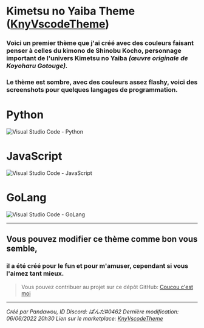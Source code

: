 Kimetsu no Yaiba Theme ([KnyVscodeTheme](https://marketplace.visualstudio.com/items?itemName=kny-theme.knyvscodetheme))
======

### Voici un premier thème que j'ai créé avec des couleurs faisant penser à celles du kimono de Shinobu Kocho, personnage important de l'univers Kimetsu no Yaiba *(œuvre originale de Koyoharu Gotouge).* ###

### **Le thème est sombre**, avec des **couleurs assez flashy**, voici des screenshots pour quelques langages de programmation. ###



# __**Python**__ #

![Visual Studio Code - Python](https://cdn.discordapp.com/attachments/983073037001834617/983434806576681020/unknown.png)

# __**JavaScript**__ #

![Visual Studio Code - JavaScript](https://cdn.discordapp.com/attachments/983073037001834617/983435105441833030/unknown.png)

# __**GoLang**__ #

![Visual Studio Code - GoLang](https://cdn.discordapp.com/attachments/983073037001834617/983435419557453844/unknown.png)

---
## Vous pouvez modifier ce thème comme bon vous semble, ##
### il a été créé pour le fun et pour m'amuser, cependant si vous l'aimez tant mieux. ###

> Vous pouvez contribuer au projet sur ce dépôt GitHub: [Coucou c'est moi](https://github.com/PxndxDev/KnyVscodeTheme)

----
*Créé par Pandawou, ID Discord: ぱんだ#0462*
*Dernière modification: 06/06/2022 20h30*
*Lien sur le marketplace: [KnyVscodeTheme](https://marketplace.visualstudio.com/items?itemName=kny-theme.knyvscodetheme)*
